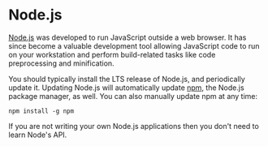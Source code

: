 # Node.js

[Node.js](https://nodejs.org) was developed to run JavaScript outside a web browser. It has since become a valuable development tool allowing JavaScript code to run on your workstation and perform build-related tasks like code preprocessing and minification.

You should typically install the LTS release of Node.js, and periodically update it. Updating Node.js will automatically update [npm](npm.md), the Node.js package manager, as well. You can also manually update npm at any time:

```shell
npm install -g npm
```

If you are not writing your own Node.js applications then you don't need to learn Node's API.

